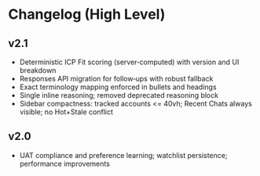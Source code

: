 # Changelog (High Level)

## v2.1
- Deterministic ICP Fit scoring (server‑computed) with version and UI breakdown
- Responses API migration for follow‑ups with robust fallback
- Exact terminology mapping enforced in bullets and headings
- Single inline reasoning; removed deprecated reasoning block
- Sidebar compactness: tracked accounts <= 40vh; Recent Chats always visible; no Hot+Stale conflict

## v2.0
- UAT compliance and preference learning; watchlist persistence; performance improvements

